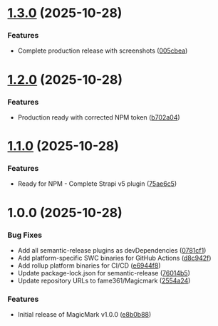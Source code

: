 # [1.3.0](https://github.com/fame361/Magicmark/compare/v1.2.0...v1.3.0) (2025-10-28)


### Features

* Complete production release with screenshots ([005cbea](https://github.com/fame361/Magicmark/commit/005cbea5f6080594287d858ae6708852ee921903))

# [1.2.0](https://github.com/fame361/Magicmark/compare/v1.1.0...v1.2.0) (2025-10-28)


### Features

* Production ready with corrected NPM token ([b702a04](https://github.com/fame361/Magicmark/commit/b702a04e96e635ba1dcad31e77dc0e01073c18d1))

# [1.1.0](https://github.com/fame361/Magicmark/compare/v1.0.0...v1.1.0) (2025-10-28)


### Features

* Ready for NPM - Complete Strapi v5 plugin ([75ae6c5](https://github.com/fame361/Magicmark/commit/75ae6c5d1620a704d59ea1531648630e4b0cf6a9))

# 1.0.0 (2025-10-28)


### Bug Fixes

* Add all semantic-release plugins as devDependencies ([0781cf1](https://github.com/fame361/Magicmark/commit/0781cf131619cafd4d81616941b3b685413eb835))
* Add platform-specific SWC binaries for GitHub Actions ([d8c942f](https://github.com/fame361/Magicmark/commit/d8c942fdbd5a21eccc14a65f0de2cc04bafd302e))
* Add rollup platform binaries for CI/CD ([e6944f8](https://github.com/fame361/Magicmark/commit/e6944f8c689f69fb3a04923fbe05a85495abf431))
* Update package-lock.json for semantic-release ([76014b5](https://github.com/fame361/Magicmark/commit/76014b503894a4cfeb5b080d9e2e7fa9870a1e23))
* Update repository URLs to fame361/Magicmark ([2554a24](https://github.com/fame361/Magicmark/commit/2554a24882207c7b1b0d2a2a12563798785ec201))


### Features

* Initial release of MagicMark v1.0.0 ([e8b0b88](https://github.com/fame361/Magicmark/commit/e8b0b888f229d85867f88e36e6390ce7cbdc91e7))
